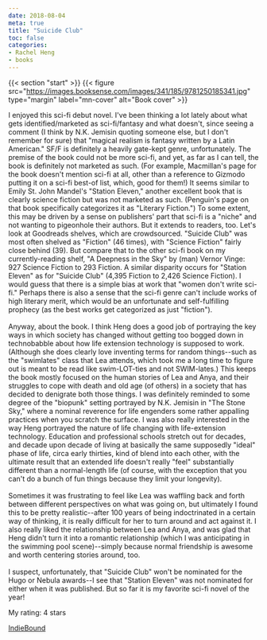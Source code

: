 ```yaml
---
date: 2018-08-04
meta: true
title: "Suicide Club"
toc: false
categories:
- Rachel Heng
- books
---
```


{{< section "start" >}}
{{< figure src="https://images.booksense.com/images/341/185/9781250185341.jpg" type="margin" label="mn-cover" alt="Book cover" >}}

I enjoyed this sci-fi debut novel. I've been thinking a lot lately about what gets identified/marketed as sci-fi/fantasy and what doesn't, since seeing a comment (I think by N.K. Jemisin quoting someone else, but I don't remember for sure) that "magical realism is fantasy written by a Latin American." SF/F is definitely a heavily gate-kept genre, unfortunately. The premise of the book could not be more sci-fi, and yet, as far as I can tell, the book is definitely not marketed as such. (For example, Macmillan's page for the book doesn't mention sci-fi at all, other than a reference to Gizmodo putting it on a sci-fi best-of list, which, good for them!) It seems similar to Emily St. John Mandel's "Station Eleven," another excellent book that is clearly science fiction but was not marketed as such. (Penguin's page on that book specifically categorizes it as "Literary Fiction.") To some extent, this may be driven by a sense on publishers' part that sci-fi is a "niche" and not wanting to pigeonhole their authors. But it extends to readers, too. Let's look at Goodreads shelves, which are crowdsourced. "Suicide Club" was most often shelved as "Fiction" (46 times), with "Science Fiction" fairly close behind (39). But compare that to the other sci-fi book on my currently-reading shelf, "A Deepness in the Sky" by (man) Vernor Vinge: 927 Science Fiction to 293 Fiction. A similar disparity occurs for "Station Eleven" as for "Suicide Club" (4,395 Fiction to 2,426 Science Fiction). I would guess that there is a simple bias at work that "women don't write sci-fi." Perhaps there is also a sense that the sci-fi genre can't include works of high literary merit, which would be an unfortunate and self-fulfilling prophecy (as the best works get categorized as just "fiction").<br /><br />Anyway, about the book. I think Heng does a good job of portraying the key ways in which society has changed without getting too bogged down in technobabble about how life extension technology is supposed to work. (Although she does clearly love inventing terms for random things--such as the "swimlates" class that Lea attends, which took me a long time to figure out is meant to be read like swim-LOT-ties and not SWIM-lates.) This keeps the book mostly focused on the human stories of Lea and Anya, and their struggles to cope with death and old age (of others) in a society that has decided to denigrate both those things. I was definitely reminded to some degree of the "biopunk" setting portrayed by N.K. Jemisin in "The Stone Sky," where a nominal reverence for life engenders some rather appalling practices when you scratch the surface. I was also really interested in the way Heng portrayed the nature of life changing with life-extension technology. Education and professional schools stretch out for decades, and decade upon decade of living at basically the same supposedly "ideal" phase of life, circa early thirties, kind of blend into each other, with the ultimate result that an extended life doesn't really "feel" substantially different than a normal-length life (of course, with the exception that you can't do a bunch of fun things because they limit your longevity).<br /><br />Sometimes it was frustrating to feel like Lea was waffling back and forth between different perspectives on what was going on, but ultimately I found this to be pretty realistic--after 100 years of being indoctrinated in a certain way of thinking, it is really difficult for her to turn around and act against it. I also really liked the relationship between Lea and Anya, and was glad that Heng didn't turn it into a romantic relationship (which I was anticipating in the swimming pool scene)--simply because normal friendship is awesome and worth centering stories around, too. <br /><br />I suspect, unfortunately, that "Suicide Club" won't be nominated for the Hugo or Nebula awards--I see that "Station Eleven" was not nominated for either when it was published. But so far it is my favorite sci-fi novel of the year!

My rating: 4 stars  

[IndieBound](https://www.indiebound.org/book/9781250185341)
